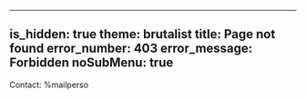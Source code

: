 -----
is_hidden: true
theme: brutalist
title: Page not found
error_number: 403
error_message: Forbidden
noSubMenu: true
-----
Contact: %mailperso
